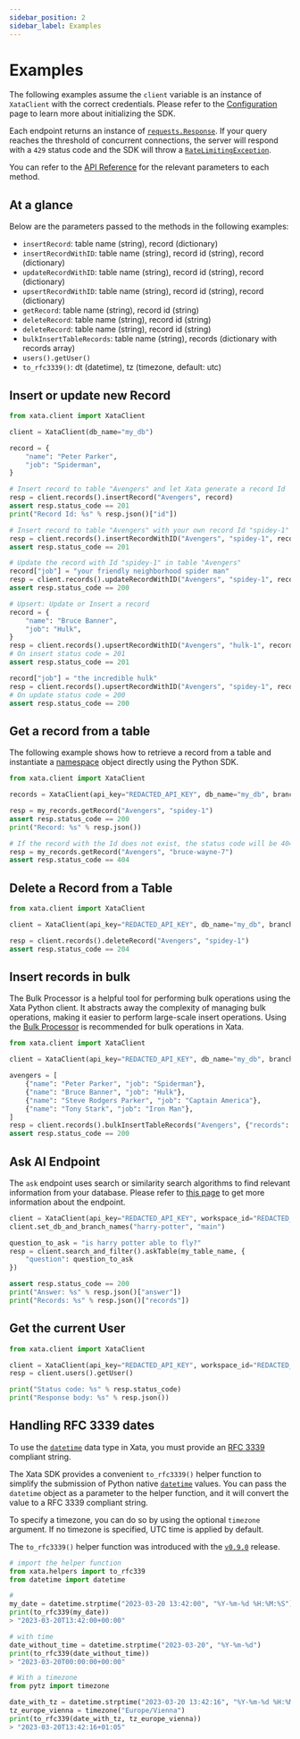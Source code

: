 ```yaml
---
sidebar_position: 2
sidebar_label: Examples
---
```


# Examples

The following examples assume the `client` variable is an instance of `XataClient` with the correct credentials. Please refer to the [Configuration](/python-sdk/overview#configuration) page to learn more about initializing the SDK.

Each endpoint returns an instance of [`requests.Response`](https://requests.readthedocs.io/en/latest/api/#requests.Response). If your query reaches the threshold of concurrent connections, the server will respond with a `429` status code and the SDK will throw a [`RateLimitingException`](https://github.com/xataio/xata-py/blob/main/xata/errors.py#L25).

You can refer to the [API Reference](https://xata-py.readthedocs.io/en/latest/api.html) for the relevant parameters to each method.

## At a glance

Below are the parameters passed to the methods in the following examples:

- `insertRecord`: table name (string), record (dictionary)
- `insertRecordWithID`: table name (string), record id (string), record (dictionary)
- `updateRecordWithID`: table name (string), record id (string), record (dictionary)
- `upsertRecordWithID`: table name (string), record id (string), record (dictionary)
- `getRecord`: table name (string), record id (string)
- `deleteRecord`: table name (string), record id (string)
- `deleteRecord`: table name (string), record id (string)
- `bulkInsertTableRecords`: table name (string), records (dictionary with records array)
- `users().getUser()`
- `to_rfc3339()`: dt (datetime), tz (timezone, default: utc)

## Insert or update new Record

```python
from xata.client import XataClient

client = XataClient(db_name="my_db")

record = {
    "name": "Peter Parker",
    "job": "Spiderman",
}

# Insert record to table "Avengers" and let Xata generate a record Id
resp = client.records().insertRecord("Avengers", record)
assert resp.status_code == 201
print("Record Id: %s" % resp.json()["id"])

# Insert record to table "Avengers" with your own record Id "spidey-1"
resp = client.records().insertRecordWithID("Avengers", "spidey-1", record)
assert resp.status_code == 201

# Update the record with Id "spidey-1" in table "Avengers"
record["job"] = "your friendly neighborhood spider man"
resp = client.records().updateRecordWithID("Avengers", "spidey-1", record)
assert resp.status_code == 200

# Upsert: Update or Insert a record
record = {
    "name": "Bruce Banner",
    "job": "Hulk",
}
resp = client.records().upsertRecordWithID("Avengers", "hulk-1", record)
# On insert status code = 201
assert resp.status_code == 201

record["job"] = "the incredible hulk"
resp = client.records().upsertRecordWithID("Avengers", "spidey-1", record)
# On update status code = 200
assert resp.status_code == 200
```

## Get a record from a table

The following example shows how to retrieve a record from a table and instantiate a [namespace](/python-sdk/namespace-reference) object directly using the Python SDK.

```python
from xata.client import XataClient

records = XataClient(api_key="REDACTED_API_KEY", db_name="my_db", branch_name="feature-042").records()

resp = my_records.getRecord("Avengers", "spidey-1")
assert resp.status_code == 200
print("Record: %s" % resp.json())

# If the record with the Id does not exist, the status code will be 404
resp = my_records.getRecord("Avengers", "bruce-wayne-7")
assert resp.status_code == 404
```

## Delete a Record from a Table

```python
from xata.client import XataClient

client = XataClient(api_key="REDACTED_API_KEY", db_name="my_db", branch_name="feature-042")

resp = client.records().deleteRecord("Avengers", "spidey-1")
assert resp.status_code == 204
```

## Insert records in bulk

The Bulk Processor is a helpful tool for performing bulk operations using the Xata Python client. It abstracts away the complexity of managing bulk operations, making it easier to perform large-scale insert operations. Using the [Bulk Processor](/python-sdk/bulk-processor) is recommended  for bulk operations in Xata.

```python
from xata.client import XataClient

client = XataClient(api_key="REDACTED_API_KEY", db_name="my_db", branch_name="feature-042")

avengers = [
    {"name": "Peter Parker", "job": "Spiderman"},
    {"name": "Bruce Banner", "job": "Hulk"},
    {"name": "Steve Rodgers Parker", "job": "Captain America"},
    {"name": "Tony Stark", "job": "Iron Man"},
]
resp = client.records().bulkInsertTableRecords("Avengers", {"records": avengers})
assert resp.status_code == 200
```

## Ask AI Endpoint

The `ask` endpoint uses search or similarity search algorithms to find relevant information from your database. Please refer to [this page](/typescript-client/ask) to get more information about the endpoint.

```python
client = XataClient(api_key="REDACTED_API_KEY", workspace_id="REDACTED_WS_ID")
client.set_db_and_branch_names("harry-potter", "main")

question_to_ask = "is harry potter able to fly?"
resp = client.search_and_filter().askTable(my_table_name, {
    "question": question_to_ask
})

assert resp.status_code == 200
print("Answer: %s" % resp.json()["answer"])
print("Records: %s" % resp.json()["records"])
```

## Get the current User

```python
from xata.client import XataClient

client = XataClient(api_key="REDACTED_API_KEY", workspace_id="REDACTED_WS_ID")
resp = client.users().getUser()

print("Status code: %s" % resp.status_code)
print("Response body: %s" % resp.json())
```

## Handling RFC 3339 dates

To use the [`datetime`](/concepts/data-model#datetime) data type in Xata, you must provide an [RFC 3339](https://datatracker.ietf.org/doc/html/rfc3339) compliant string. 

The Xata SDK provides a convenient `to_rfc3339()` helper function to simplify the submission of Python native [`datetime`](https://docs.python.org/3/library/datetime.html) values. You can pass the `datetime` object as a parameter to the helper function, and it will convert the value to a RFC 3339 compliant string. 

To specify a timezone, you can do so by using the optional `timezone` argument. If no timezone is specified, UTC time is applied by default.

The `to_rfc3339()` helper function was introduced with the [`v0.9.0`](https://github.com/xataio/xata-py/releases/tag/v0.9.0) release.

```python
# import the helper function
from xata.helpers import to_rfc339
from datetime import datetime

# 
my_date = datetime.strptime("2023-03-20 13:42:00", "%Y-%m-%d %H:%M:%S")
print(to_rfc339(my_date))
> "2023-03-20T13:42:00+00:00"

# with time
date_without_time = datetime.strptime("2023-03-20", "%Y-%m-%d")
print(to_rfc339(date_without_time))
> "2023-03-20T00:00:00+00:00"

# With a timezone
from pytz import timezone

date_with_tz = datetime.strptime("2023-03-20 13:42:16", "%Y-%m-%d %H:%M:%S")
tz_europe_vienna = timezone("Europe/Vienna")
print(to_rfc339(date_with_tz, tz_europe_vienna))
> "2023-03-20T13:42:16+01:05"
```
